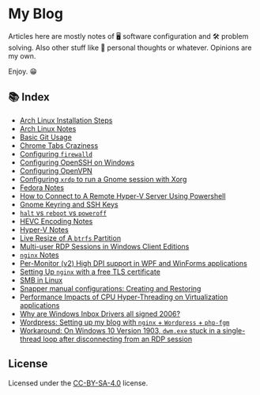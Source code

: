 # My Blog
Articles here are mostly notes of 🖥 software configuration and 🛠 problem solving. Also other stuff like 💖 personal thoughts or whatever. Opinions are my own.

Enjoy. 😁

## 📚 Index
* [Arch Linux Installation Steps](Arch_Linux_Installation_Steps.md)
* [Arch Linux Notes](Arch_Linux_notes.md)
* [Basic Git Usage](Basic_Git_Usage.md)
* [Chrome Tabs Craziness](Chrome_Tabs_Craziness.md)
* [Configuring `firewalld`](firewalld_configuration.md)
* [Configuring OpenSSH on Windows](Configure_openSSH_on_Windows.md)
* [Configuring OpenVPN](OpenVPN_configuration.md)
* [Configuring `xrdp` to run a Gnome session with Xorg](xrdp_configuration.md)
* [Fedora Notes](Fedora_Notes.md)
* [How to Connect to A Remote Hyper-V Server Using Powershell](Connect_to_A_Remote_Hyper-V_Server_Using_Powershell)
* [Gnome Keyring and SSH Keys](Gnome_Keyring_and_SSH_keys.md)
* [`halt` vs `reboot` vs `poweroff`](halt_reboot_poweroff.md)
* [HEVC Encoding Notes](HEVC_encoding_notes.md)
* [Hyper-V Notes](Hyper-V_Notes.md)
* [Live Resize of A `btrfs` Partition](btrfs_live_resize.md)
* [Multi-user RDP Sessions in Windows Client Editions](Multi-user_RDP_Sessions_in_client_Windows.md)
* [`nginx` Notes](nginx_notes.md)
* [Per-Monitor (v2) High DPI support in WPF and WinForms applications](PerMonitor_HiDPI_WPF_WinForms.md)
* [Setting Up `nginx` with a free TLS certificate](nginx_setting_up.md)
* [SMB in Linux](SMB_linux.md)
* [Snapper manual configurations: Creating and Restoring](snapper_manual_config.md)
* [Performance Impacts of CPU Hyper-Threading on Virtualization applications](Virtualization_Hyper-Threading.md)
* [Why are Windows Inbox Drivers all signed 2006?](Windows_Inbox_Driver_2006.md)
* [Wordpress: Setting up my blog with `nginx` + `Wordpress` + `php-fgm`](wordpress_setting_up.md)
* [Workaround: On Windows 10 Version 1903, `dwm.exe` stuck in a single-thread loop after disconnecting from an RDP session](Workaround_Win_1903_dwm_loop_RDP.md)

## License
Licensed under the [CC-BY-SA-4.0](LICENSE) license.